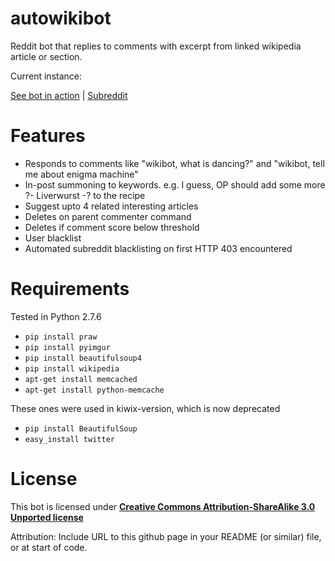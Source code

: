 autowikibot
===========

Reddit bot that replies to comments with excerpt from linked wikipedia article or section.

Current instance:

[See bot in action](http://www.reddit.com/u/autowikibot) |
[Subreddit](http://www.reddit.com/r/autowikibot/)

Features
========

* Responds to comments like "wikibot, what is dancing?" and  "wikibot, tell me about enigma machine"
* In-post summoning to keywords. e.g. I guess, OP should add some more ?- Liverwurst -? to the recipe
* Suggest upto 4 related interesting articles
* Deletes on parent commenter command
* Deletes if comment score below threshold
* User blacklist
* Automated subreddit blacklisting on first HTTP 403 encountered

Requirements
============

Tested in Python 2.7.6
* `pip install praw`
* `pip install pyimgur`
* `pip install beautifulsoup4`
* `pip install wikipedia`
* `apt-get install memcached`
* `apt-get install python-memcache`

These ones were used in kiwix-version, which is now deprecated
* `pip install BeautifulSoup`
* `easy_install twitter`


License
=========

This bot is licensed under [**Creative Commons Attribution-ShareAlike 3.0 Unported license**](http://creativecommons.org/licenses/by-sa/3.0/)

Attribution: Include URL to this github page in your README (or similar) file, or at start of code.
